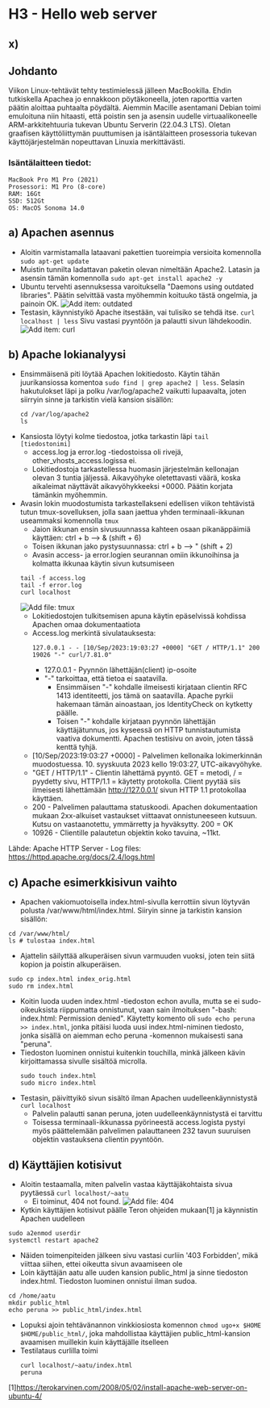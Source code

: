 # H3 - Hello web server

## x)


## Johdanto

Viikon Linux-tehtävät tehty testimielessä jälleen MacBookilla. Ehdin tutkiskella Apachea jo ennakkoon pöytäkoneella, joten raporttia varten päätin aloittaa puhtaalta pöydältä. Aiemmin Macille asentamani Debian toimi emuloituna niin hitaasti, että poistin sen ja asensin uudelle virtuaalikoneelle ARM-arkkitehtuuria tukevan Ubuntu Serverin (22.04.3 LTS). Oletan graafisen käyttöliittymän puuttumisen ja isäntälaitteen prosessoria tukevan käyttöjärjestelmän nopeuttavan Linuxia merkittävästi. 

### Isäntälaitteen tiedot:
    MacBook Pro M1 Pro (2021)
    Prosessori: M1 Pro (8-core)
    RAM: 16Gt
    SSD: 512Gt
    OS: MacOS Sonoma 14.0
    
## a) Apachen asennus

 - Aloitin varmistamalla lataavani pakettien tuoreimpia versioita komennolla ```sudo apt-get update```
 - Muistin tunnilta ladattavan paketin olevan nimeltään Apache2. Latasin ja asensin tämän komennolla ```sudo apt-get install apache2 -y```
 - Ubuntu tervehti asennuksessa varoituksella "Daemons using outdated libraries". Päätin selvittää vasta myöhemmin koituuko tästä ongelmia, ja painoin OK. ![Add item: outdated](img/ubuntu_outdated.png)
 - Testasin, käynnistyikö Apache itsestään, vai tulisiko se tehdä itse. ```curl localhost | less``` Sivu vastasi pyyntöön ja palautti sivun lähdekoodin. ![Add item: curl](img/ubuntu_curl.png)

## b) Apache lokianalyysi
 - Ensimmäisenä piti löytää Apachen lokitiedosto. Käytin tähän juurikansiossa komentoa ```sudo find | grep apache2 | less```. Selasin hakutulokset läpi ja polku /var/log/apache2 vaikutti lupaavalta, joten siirryin sinne ja tarkistin vielä kansion sisällön:
   ```
   cd /var/log/apache2
   ls
   ```
 - Kansiosta löytyi kolme tiedostoa, jotka tarkastin läpi ```tail [tiedostonimi]```
     - access.log ja error.log -tiedostoissa oli rivejä, other_vhosts_access.logissa ei.
     - Lokitiedostoja tarkastellessa huomasin järjestelmän kellonajan olevan 3 tuntia jäljessä. Aikavyöhyke oletettavasti väärä, koska aikaleimat näyttävät aikavyöhykkeeksi +0000. Päätin korjata tämänkin myöhemmin.
 - Avasin lokin muodostumista tarkastellakseni edellisen viikon tehtävistä tutun tmux-sovelluksen, jolla saan jaettua yhden terminaali-ikkunan useammaksi komennolla ```tmux```
   - Jaion ikkunan ensin sivusuunnassa kahteen osaan pikanäppäimiä käyttäen: ctrl + b -->  & (shift + 6)
   - Toisen ikkunan jako pystysuunnassa: ctrl + b --> " (shift + 2)
   - Avasin access- ja error.logien seurannan omiin ikkunoihinsa ja kolmatta ikkunaa käytin sivun kutsumiseen
    ```
    tail -f access.log
    tail -f error.log
    curl localhost
    ```
    ![Add file: tmux](img/ubuntu_tmux.png)
   - Lokitiedostojen tulkitsemisen apuna käytin epäselvissä kohdissa Apachen omaa dokumentaatiota
   - Access.log merkintä sivulatauksesta:
     ```
     127.0.0.1 - - [10/Sep/2023:19:03:27 +0000] "GET / HTTP/1.1" 200 19026 "-" curl/7.81.0"
     ```
       - 127.0.0.1 - Pyynnön lähettäjän(client) ip-osoite 
       - "-" tarkoittaa, että tietoa ei saatavilla.
         - Ensimmäisen "-" kohdalle ilmeisesti kirjataan clientin RFC 1413 identiteetti, jos tämä on saatavilla. Apache pyrkii hakemaan tämän ainoastaan, jos IdentityCheck on kytketty päälle.
         - Toisen "-" kohdalle kirjataan pyynnön lähettäjän käyttäjätunnus, jos kyseessä on HTTP tunnistautumista vaativa dokumentti. Apachen testisivu on avoin, joten tässä kenttä tyhjä.
    - [10/Sep/2023:19:03:27 +0000] - Palvelimen kellonaika lokimerkinnän muodostuessa. 10. syyskuuta 2023 kello 19:03:27, UTC-aikavyöhyke.
    - "GET / HTTP/1.1" - Clientin lähettämä pyyntö. GET = metodi, / = pyydetty sivu, HTTP/1.1 = käytetty protokolla. Client pyytää siis ilmeisesti lähettämään http://127.0.0.1/ sivun HTTP 1.1 protokollaa käyttäen.
    - 200 - Palvelimen palauttama statuskoodi. Apachen dokumentaation mukaan 2xx-alkuiset vastaukset viittaavat onnistuneeseen kutsuun. Kutsu on vastaanotettu, ymmärretty ja hyväksytty. 200 = OK
    - 10926 - Clientille palautetun objektin koko tavuina, ~11kt. 

Lähde: Apache HTTP Server - Log files: https://httpd.apache.org/docs/2.4/logs.html

## c) Apache esimerkkisivun vaihto
 - Apachen vakiomuotoisella index.html-sivulla kerrottiin sivun löytyvän polusta /var/www/html/index.html. Siiryin  sinne ja tarkistin kansion sisällön:
```
cd /var/www/html/
ls # tulostaa index.html
```
- Ajattelin säilyttää alkuperäisen sivun varmuuden vuoksi, joten tein siitä kopion ja poistin alkuperäisen.
```
sudo cp index.html index_orig.html
sudo rm index.html
```
- Koitin luoda uuden index.html -tiedoston echon avulla, mutta se ei sudo-oikeuksista riippumatta onnistunut, vaan sain ilmoituksen "-bash: index.html: Permission denied". Käytetty komento oli ```sudo echo peruna >> index.html```, jonka pitäisi luoda uusi index.html-niminen tiedosto, jonka sisällä on aiemman echo peruna -komennon mukaisesti sana "peruna".
- Tiedoston luominen onnistui kuitenkin touchilla, minkä jälkeen kävin kirjoittamassa sivulle sisältöä microlla.
  ```
  sudo touch index.html
  sudo micro index.html
  ```
- Testasin, päivittyikö sivun sisältö ilman Apachen uudelleenkäynnistystä ```curl localhost```
  - Palvelin palautti sanan peruna, joten uudelleenkäynnistystä ei tarvittu
  - Toisessa terminaali-ikkunassa pyörineestä access.logista pystyi myös päättelemään palvelimen palauttaneen 232 tavun suuruisen objektin vastauksena clientin pyyntöön.
 
## d) Käyttäjien kotisivut
 - Aloitin testaamalla, miten palvelin vastaa käyttäjäkohtaista sivua pyytäessä ```curl localhost/~aatu```
   - Ei toiminut, 404 not found. ![Add file: 404](img/ubuntu_404.png)
 - Kytkin käyttäjien kotisivut päälle Teron ohjeiden mukaan[1] ja käynnistin Apachen uudelleen
```
sudo a2enmod userdir
systemctl restart apache2
```
 - Näiden toimenpiteiden jälkeen sivu vastasi curliin '403 Forbidden', mikä viittaa siihen, ettei oikeutta sivun avaamiseen ole
 - Loin käyttäjän aatu alle uuden kansion public_html ja sinne tiedoston index.html. Tiedoston luominen onnistui ilman sudoa.
```
cd /home/aatu
mkdir public_html
echo peruna >> public_html/index.html
```
 - Lopuksi ajoin tehtävänannon vinkkiosiosta komennon ```chmod ugo+x $HOME $HOME/public_html/```, joka mahdollistaa käyttäjien public_html-kansion avaamisen muillekin kuin käyttäjälle itselleen
 - Testilataus curlilla toimi
   ```
   curl localhost/~aatu/index.html
   peruna
   ```
   
[1]https://terokarvinen.com/2008/05/02/install-apache-web-server-on-ubuntu-4/
